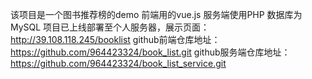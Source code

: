 该项目是一个图书推荐榜的demo
前端用的vue.js
服务端使用PHP
数据库为MySQL
项目已上线部署至个人服务器，展示页面：http://39.108.118.245/booklist
github前端仓库地址：https://github.com/964423324/book_list.git
github服务端仓库地址：https://github.com/964423324/book_list_service.git